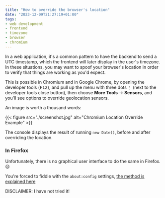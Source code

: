 ```yaml
---
title: "How to override the browser's location"
date: "2023-12-09T21:27:19+01:00"
tags:
- web development
- frontend
- timezone
- browser
- chromium
---
```


In a web application, it's a common pattern to have the backend to send
a UTC timestamp, which the frontend will later display in the user's timezone.
In these situations, you may want to spoof your browser's location in order to
verify that things are working as you'd expect.

This is possible in Chromium and in Google Chrome, by opening the developer
tools (<kbd>F12</kbd>), and pull up the menu with three dots `⋮` (next to the
developer tools close button), then choose **More Tools** -> **Sensors**, and
you'll see options to override geolocation sensors.

An image is worth a thousand words:

{{< figure src="./screenshot.jpg" alt="Chromium Location Override Example" >}}

The console displays the result of running `new Date()`, before and after
overriding the location.

### In Firefox

Unfortunately, there is no graphical user interface to do the same in Firefox. 😢

You're forced to fiddle with the `about:config` settings, [the method is explained here](https://security.stackexchange.com/questions/147166/how-can-you-fake-geolocation-in-firefox)

DISCLAIMER: I have not tried it!

